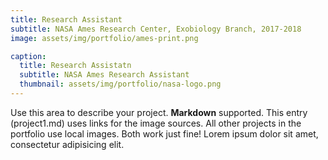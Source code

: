 ```yaml
---
title: Research Assistant
subtitle: NASA Ames Research Center, Exobiology Branch, 2017-2018
image: assets/img/portfolio/ames-print.png

caption:
  title: Research Assistatn
  subtitle: NASA Ames Research Assistant
  thumbnail: assets/img/portfolio/nasa-logo.png
---
```

Use this area to describe your project. **Markdown** supported. This entry (project1.md) uses links for the image sources. All other projects in the portfolio use local images. Both work just fine! Lorem ipsum dolor sit amet, consectetur adipisicing elit. 
